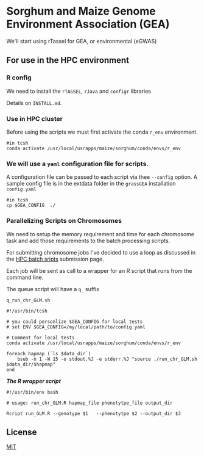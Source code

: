 # Sorghum and Maize Genome Environment Association (GEA)

We'll start using rTassel for GEA, or environmental (eGWAS)

## For use in the HPC environment

### R config

We need to install the `rTASSEL`, `rJava`  and `configr` libraries 

Details on `INSTALL.md`.

### Use in HPC cluster

Before using the scripts we must first activate the conda `r_env` environment.

```{bash}
#in tcsh
conda activate /usr/local/usrapps/maize/sorghum/conda/envs/r_env
```

### We will use a `yaml` configuration file for scripts.

A configuration file can be passed to each script via thee `--config` option.
A sample config file is in the extdata folder in the `grassGEA` installation `config.yaml` 

```{bash}
#in tcsh
cp $GEA_CONFIG  ./
```

### Parallelizing Scripts on Chromosomes

We need to setup the memory requirement and time for each chromosome task
and add those requirements to the batch processing scripts.

For submitting chromosome jobs I've decided to use a loop
as discussed in the [HPC batch sripts](https://projects.ncsu.edu/hpc/Documents/lsf_scripts.php) submission page.

Each job will be sent as call to a wrapper for an R script that runs from the command line.

The queue script will have a `q_` suffix

`q_run_chr_GLM.sh`

```{bash}
#!/usr/bin/tcsh

# you could personlize $GEA_CONFIG for local tests
# set ENV $GEA_CONFIG=/my/local/path/to/config.yaml

# Comment for local tests
conda activate /usr/local/usrapps/maize/sorghum/conda/envs/r_env

foreach hapmap (`ls $data_dir`)
    bsub -n 1 -W 15 -o stdout.%J -e stderr.%J "source ./run_chr_GLM.sh $data_dir/$hapmap"
end
```
***The R wrapper script***

```{bash}
#!/usr/bin/env bash

# usage: run_chr_GLM.R hapmap_file phenotytpe_file output_dir

Rcript run_GLM.R --genotype $1   --phenotytpe $2 --output_dir $3

```

## License
[MIT](https://choosealicense.com/licenses/mit/)
